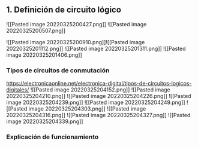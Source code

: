 
## 1. Definición de circuito lógico 
![[Pasted image 20220325200427.png]]
![[Pasted image 20220325200507.png]]

![[Pasted image 20220325200910.png]]![[Pasted image 20220325201112.png]]
![[Pasted image 20220325201311.png]]
![[Pasted image 20220325201406.png]]



### Tipos de circuitos de conmutación 
https://electronicaonline.net/electronica-digital/tipos-de-circuitos-logicos-digitales/
![[Pasted image 20220325204152.png]]
![[Pasted image 20220325204210.png]]
![[Pasted image 20220325204226.png]]
![[Pasted image 20220325204239.png]]
![[Pasted image 20220325204249.png]]
![[Pasted image 20220325204303.png]]
![[Pasted image 20220325204316.png]]
![[Pasted image 20220325204327.png]]
![[Pasted image 20220325204339.png]]



### Explicación de funcionamiento



























